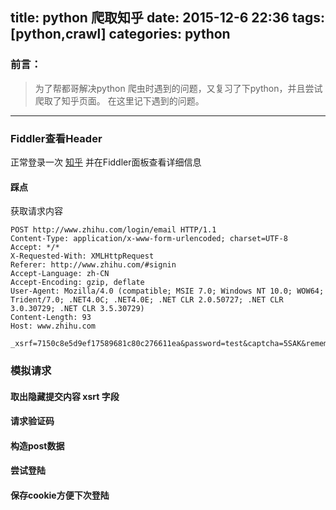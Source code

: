 title: python 爬取知乎
date: 2015-12-6 22:36
tags: [python,crawl]
categories: python
---
### 前言：

> 为了帮都哥解决python 爬虫时遇到的问题，又复习了下python，并且尝试爬取了知乎页面。 在这里记下遇到的问题。

---

###  Fiddler查看Header
正常登录一次 [知乎](http://www.zhihu.com) 并在Fiddler面板查看详细信息

####  踩点

获取请求内容

    POST http://www.zhihu.com/login/email HTTP/1.1
    Content-Type: application/x-www-form-urlencoded; charset=UTF-8
    Accept: */*
    X-Requested-With: XMLHttpRequest
    Referer: http://www.zhihu.com/#signin
    Accept-Language: zh-CN
    Accept-Encoding: gzip, deflate
    User-Agent: Mozilla/4.0 (compatible; MSIE 7.0; Windows NT 10.0; WOW64; Trident/7.0; .NET4.0C; .NET4.0E; .NET CLR 2.0.50727; .NET CLR 3.0.30729; .NET CLR 3.5.30729)
    Content-Length: 93
    Host: www.zhihu.com
    
    _xsrf=7150c8e5d9ef17589681c80c276611ea&password=test&captcha=5SAK&remember_me=true&email=test

###  模拟请求
#### 取出隐藏提交内容 xsrt 字段
#### 请求验证码
####  构造post数据
#### 尝试登陆
#### 保存cookie方便下次登陆
